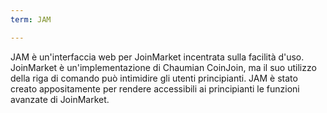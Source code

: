 ```yaml
---
term: JAM

---
```

JAM è un'interfaccia web per JoinMarket incentrata sulla facilità d'uso. JoinMarket è un'implementazione di Chaumian CoinJoin, ma il suo utilizzo della riga di comando può intimidire gli utenti principianti. JAM è stato creato appositamente per rendere accessibili ai principianti le funzioni avanzate di JoinMarket.